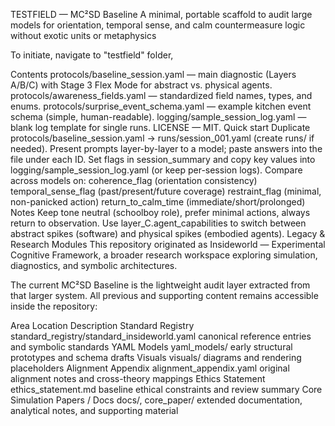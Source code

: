 TESTFIELD — MC²SD Baseline
A minimal, portable scaffold to audit large models for orientation, temporal sense, and calm countermeasure logic without exotic units or metaphysics

To initiate, navigate to "testfield" folder,

Contents
protocols/baseline_session.yaml — main diagnostic (Layers A/B/C) with Stage 3 Flex Mode for abstract vs. physical agents.
protocols/awareness_fields.yaml — standardized field names, types, and enums.
protocols/surprise_event_schema.yaml — example kitchen event schema (simple, human-readable).
logging/sample_session_log.yaml — blank log template for single runs.
LICENSE — MIT.
Quick start
Duplicate protocols/baseline_session.yaml → runs/session_001.yaml (create runs/ if needed).
Present prompts layer-by-layer to a model; paste answers into the file under each ID.
Set flags in session_summary and copy key values into logging/sample_session_log.yaml (or keep per-session logs).
Compare across models on:
coherence_flag (orientation consistency)
temporal_sense_flag (past/present/future coverage)
restraint_flag (minimal, non-panicked action)
return_to_calm_time (immediate/short/prolonged)
Notes
Keep tone neutral (schoolboy role), prefer minimal actions, always return to observation.
Use layer_C.agent_capabilities to switch between abstract spikes (software) and physical spikes (embodied agents).
Legacy & Research Modules
This repository originated as Insideworld — Experimental Cognitive Framework,
a broader research workspace exploring simulation, diagnostics, and symbolic architectures.

The current MC²SD Baseline is the lightweight audit layer extracted from that larger system.
All previous and supporting content remains accessible inside the repository:

Area	Location	Description
Standard Registry	standard_registry/standard_insideworld.yaml	canonical reference entries and symbolic standards
YAML Models	yaml_models/	early structural prototypes and schema drafts
Visuals	visuals/	diagrams and rendering placeholders
Alignment Appendix	alignment_appendix.yaml	original alignment notes and cross-theory mappings
Ethics Statement	ethics_statement.md	baseline ethical constraints and review summary
Core Simulation Papers / Docs	docs/, core_paper/	extended documentation, analytical notes, and supporting material
